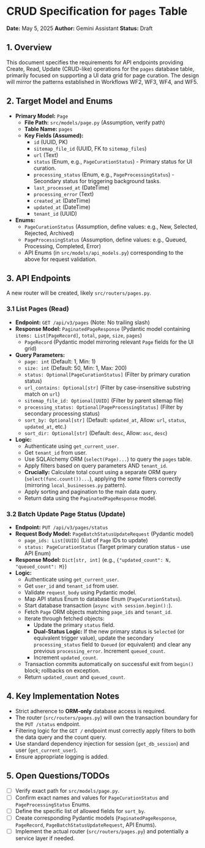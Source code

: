 # CRUD Specification for `pages` Table

**Date:** May 5, 2025
**Author:** Gemini Assistant
**Status:** Draft

## 1. Overview

This document specifies the requirements for API endpoints providing Create, Read, Update (CRUD-like) operations for the `pages` database table, primarily focused on supporting a UI data grid for page curation. The design will mirror the patterns established in Workflows WF2, WF3, WF4, and WF5.

## 2. Target Model and Enums

- **Primary Model:** `Page`
  - **File Path:** `src/models/page.py` (Assumption, verify path)
  - **Table Name:** `pages`
  - **Key Fields (Assumed):**
    - `id` (UUID, PK)
    - `sitemap_file_id` (UUID, FK to `sitemap_files`)
    - `url` (Text)
    - `status` (Enum, e.g., `PageCurationStatus`) - Primary status for UI curation.
    - `processing_status` (Enum, e.g., `PageProcessingStatus`) - Secondary status for triggering background tasks.
    - `last_processed_at` (DateTime)
    - `processing_error` (Text)
    - `created_at` (DateTime)
    - `updated_at` (DateTime)
    - `tenant_id` (UUID)
- **Enums:**
  - `PageCurationStatus` (Assumption, define values: e.g., New, Selected, Rejected, Archived)
  - `PageProcessingStatus` (Assumption, define values: e.g., Queued, Processing, Completed, Error)
  - API Enums (in `src/models/api_models.py`) corresponding to the above for request validation.

## 3. API Endpoints

A new router will be created, likely `src/routers/pages.py`.

### 3.1 List Pages (Read)

- **Endpoint:** `GET /api/v3/pages` (Note: No trailing slash)
- **Response Model:** `PaginatedPageResponse` (Pydantic model containing `items: List[PageRecord]`, `total`, `page`, `size`, `pages`)
  - `PageRecord` (Pydantic model mirroring relevant `Page` fields for the UI grid)
- **Query Parameters:**
  - `page: int` (Default: 1, Min: 1)
  - `size: int` (Default: 50, Min: 1, Max: 200)
  - `status: Optional[PageCurationStatus]` (Filter by primary curation status)
  - `url_contains: Optional[str]` (Filter by case-insensitive substring match on `url`)
  - `sitemap_file_id: Optional[UUID]` (Filter by parent sitemap file)
  - `processing_status: Optional[PageProcessingStatus]` (Filter by secondary processing status)
  - `sort_by: Optional[str]` (Default: `updated_at`, Allow: `url`, `status`, `updated_at`, etc.)
  - `sort_dir: Optional[str]` (Default: `desc`, Allow: `asc`, `desc`)
- **Logic:**
  - Authenticate using `get_current_user`.
  - Get `tenant_id` from user.
  - Use SQLAlchemy ORM (`select(Page)...`) to query the `pages` table.
  - Apply filters based on query parameters AND `tenant_id`.
  - **Crucially:** Calculate total count using a separate ORM query (`select(func.count())...`), applying the _same_ filters correctly (mirroring `local_businesses.py` pattern).
  - Apply sorting and pagination to the main data query.
  - Return data using the `PaginatedPageResponse` model.

### 3.2 Batch Update Page Status (Update)

- **Endpoint:** `PUT /api/v3/pages/status`
- **Request Body Model:** `PageBatchStatusUpdateRequest` (Pydantic model)
  - `page_ids: List[UUID]` (List of `Page` IDs to update)
  - `status: PageCurationStatus` (Target primary curation status - use API Enum)
- **Response Model:** `Dict[str, int]` (e.g., `{"updated_count": N, "queued_count": M}`)
- **Logic:**
  - Authenticate using `get_current_user`.
  - Get `user_id` and `tenant_id` from user.
  - Validate `request_body` using Pydantic model.
  - Map API status Enum to database Enum (`PageCurationStatus`).
  - Start database transaction (`async with session.begin():`).
  - Fetch `Page` ORM objects matching `page_ids` and `tenant_id`.
  - Iterate through fetched objects:
    - Update the primary `status` field.
    - **Dual-Status Logic:** If the new primary status is `Selected` (or equivalent trigger value), update the secondary `processing_status` field to `Queued` (or equivalent) and clear any previous `processing_error`. Increment `queued_count`.
    - Increment `updated_count`.
  - Transaction commits automatically on successful exit from `begin()` block; rollbacks on exception.
  - Return `updated_count` and `queued_count`.

## 4. Key Implementation Notes

- Strict adherence to **ORM-only** database access is required.
- The router (`src/routers/pages.py`) will own the transaction boundary for the `PUT /status` endpoint.
- Filtering logic for the `GET /` endpoint must correctly apply filters to both the data query and the count query.
- Use standard dependency injection for session (`get_db_session`) and user (`get_current_user`).
- Ensure appropriate logging is added.

## 5. Open Questions/TODOs

- [ ] Verify exact path for `src/models/page.py`.
- [ ] Confirm exact names and values for `PageCurationStatus` and `PageProcessingStatus` Enums.
- [ ] Define the specific list of allowed fields for `sort_by`.
- [ ] Create corresponding Pydantic models (`PaginatedPageResponse`, `PageRecord`, `PageBatchStatusUpdateRequest`, API Enums).
- [ ] Implement the actual router (`src/routers/pages.py`) and potentially a service layer if needed.
